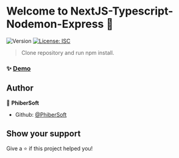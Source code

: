 # Welcome to NextJS-Typescript-Nodemon-Express 👋
![Version](https://img.shields.io/badge/version-1.1.1-blue.svg?cacheSeconds=2592000)
[![License: ISC](https://img.shields.io/badge/License-ISC-yellow.svg)](#)

> Clone repository and run npm install.

### ✨ [Demo](https://nextjs-typescript.herokuapp.com/)

## Author

👤 **PhiberSoft**

* Github: [@PhiberSoft](https://github.com/PhiberSoft)

## Show your support

Give a ⭐️ if this project helped you!
